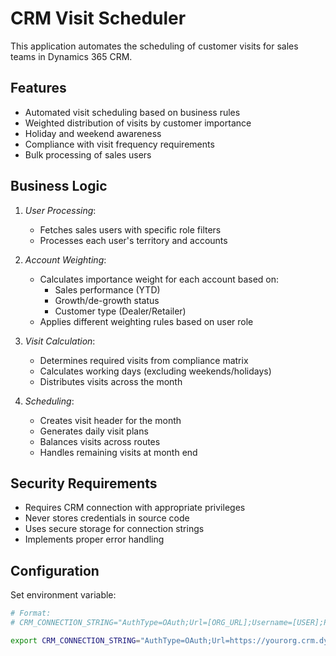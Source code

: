 # CRM Visit Scheduler

This application automates the scheduling of customer visits for sales teams in Dynamics 365 CRM.

## Features

- Automated visit scheduling based on business rules
- Weighted distribution of visits by customer importance
- Holiday and weekend awareness
- Compliance with visit frequency requirements
- Bulk processing of sales users

## Business Logic

1. *User Processing*:
   - Fetches sales users with specific role filters
   - Processes each user's territory and accounts

2. *Account Weighting*:
   - Calculates importance weight for each account based on:
     - Sales performance (YTD)
     - Growth/de-growth status
     - Customer type (Dealer/Retailer)
   - Applies different weighting rules based on user role

3. *Visit Calculation*:
   - Determines required visits from compliance matrix
   - Calculates working days (excluding weekends/holidays)
   - Distributes visits across the month

4. *Scheduling*:
   - Creates visit header for the month
   - Generates daily visit plans
   - Balances visits across routes
   - Handles remaining visits at month end

## Security Requirements

- Requires CRM connection with appropriate privileges
- Never stores credentials in source code
- Uses secure storage for connection strings
- Implements proper error handling

## Configuration

Set environment variable:

```bash
# Format:
# CRM_CONNECTION_STRING="AuthType=OAuth;Url=[ORG_URL];Username=[USER];Password=[PWD];ClientId=[CLIENT_ID];RedirectUri=[REDIRECT_URI]"

export CRM_CONNECTION_STRING="AuthType=OAuth;Url=https://yourorg.crm.dynamics.com;..."

